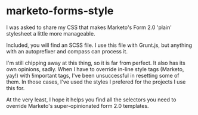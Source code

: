 marketo-forms-style
===================

I was asked to share my CSS that makes Marketo's Form 2.0 'plain' stylesheet a little more manageable.

Included, you will find an SCSS file. I use this file with Grunt.js, but anything with an autoprefixer and compass can process it.

I'm still chipping away at this thing, so it is far from perfect. It also has its own opinions, sadly. When I have to override in-line style tags (Marketo, yay!) with !important tags, I've been unsuccessful in resetting some of them. In those cases, I've used the styles I prefered for the projects I use this for.

At the very least, I hope it helps you find all the selectors you need to override Marketo's super-opinionated form 2.0 templates.
